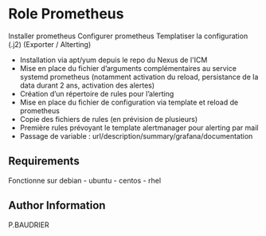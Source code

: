Role Prometheus
==================

Installer prometheus
Configurer prometheus
Templatiser la configuration (.j2) (Exporter / Alterting)

- Installation via apt/yum depuis le repo du Nexus de l'ICM
- Mise en place du fichier d’arguments complémentaires au service systemd prometheus (notamment activation du reload, persistance de la data durant 2 ans, activation des alertes)
- Création d’un répertoire de rules pour l’alerting
- Mise en place du fichier de configuration via template et reload de prometheus
- Copie des fichiers de rules (en prévision de plusieurs)
- Première rules prévoyant le template alertmanager pour alerting par mail
- Passage de variable : url/description/summary/grafana/documentation

Requirements
------------

Fonctionne sur debian - ubuntu - centos - rhel 


Author Information
------------------

P.BAUDRIER
